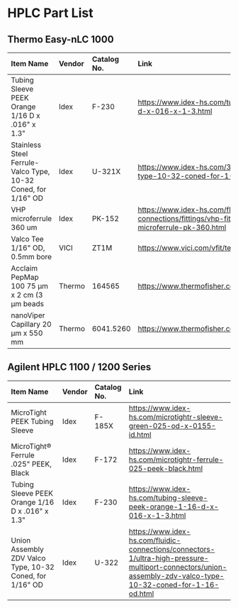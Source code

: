 # HPLC Part List

## Thermo Easy-nLC 1000 

| Item Name | Vendor | Catalog No. | Link |
|:----------|:-------|:------------|:-----|
| Tubing Sleeve PEEK Orange 1/16 D x .016" x 1.3" | Idex | F-230 | https://www.idex-hs.com/tubing-sleeve-peek-orange-1-16-d-x-016-x-1-3.html |
| Stainless Steel Ferrule- Valco Type, 10-32 Coned, for 1/16" OD | Idex | U-321X | https://www.idex-hs.com/316-stainless-steel-ferrule-valco-type-10-32-coned-for-1-16-od.html |
| VHP microferrule 360 um	| Idex | PK-152 | https://www.idex-hs.com/fluidics/fluidic-connections/fittings/vhp-fittings/vhp-pk-fittings/vhp-microferrule-pk-360.html |
| Valco Tee 1/16" OD, 0.5mm bore | VICI | ZT1M | https://www.vici.com/vfit/tees.php |
| Acclaim PepMap 100 75 μm x 2 cm (3 μm beads | Thermo | 164565 | https://www.thermofisher.com/order/catalog/product/160321 |
| nanoViper Capillary 20 µm x 550 mm | Thermo | 6041.5260	| https://www.thermofisher.com/order/catalog/product/6041.5240 |

## Agilent HPLC 1100 / 1200 Series

| Item Name | Vendor | Catalog No. | Link |
|:----------|:-------|:------------|:-----|
| MicroTight PEEK Tubing Sleeve | Idex | F-185X | https://www.idex-hs.com/microtightr-sleeve-green-025-od-x-0155-id.html |
| MicroTight® Ferrule .025" PEEK, Black | Idex | F-172 | https://www.idex-hs.com/microtightr-ferrule-025-peek-black.html |
| Tubing Sleeve PEEK Orange 1/16 D x .016" x 1.3" | Idex | F-230 | https://www.idex-hs.com/tubing-sleeve-peek-orange-1-16-d-x-016-x-1-3.html |
| Union Assembly ZDV Valco Type, 10-32 Coned, for 1/16" OD | Idex | U-322 | https://www.idex-hs.com/fluidic-connections/connectors-1/ultra-high-pressure-multiport-connectors/union-assembly-zdv-valco-type-10-32-coned-for-1-16-od.html |
